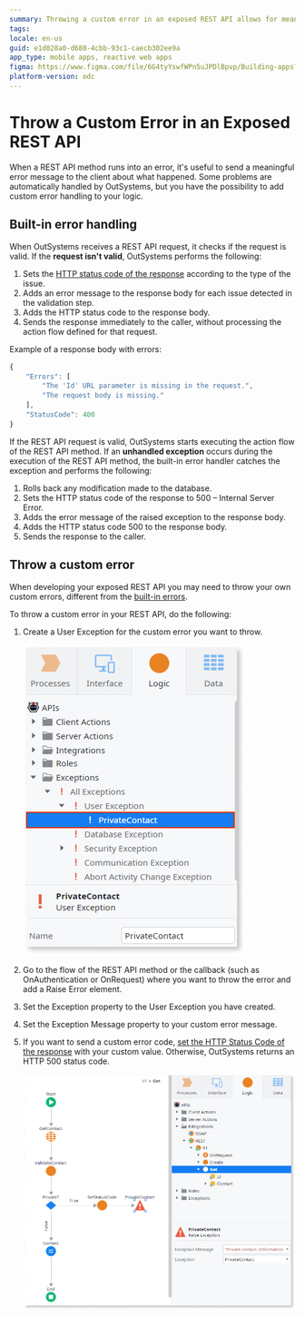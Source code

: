 ```yaml
---
summary: Throwing a custom error in an exposed REST API allows for meaningful error messages to be sent to the client.
tags:
locale: en-us
guid: e1d028a0-d688-4cbb-93c1-caecb302ee9a
app_type: mobile apps, reactive web apps
figma: https://www.figma.com/file/6G4tyYswfWPn5uJPDlBpvp/Building-apps?type=design&node-id=3213%3A21311&t=ZwHw8hXeFhwYsO5V-1
platform-version: odc
---
```

# Throw a Custom Error in an Exposed REST API

When a REST API method runs into an error, it's useful to send a meaningful error message to the client about what happened. Some problems are automatically handled by OutSystems, but you have the possibility to add custom error handling to your logic.

## Built-in error handling

When OutSystems receives a REST API request, it checks if the request is valid. If the **request isn't valid**, OutSystems performs the following:

1. Sets the [HTTP status code of the response](built-in-http-status-codes.md) according to the type of the issue.
1. Adds an error message to the response body for each issue detected in the validation step.
1. Adds the HTTP status code to the response body.
1. Sends the response immediately to the caller, without processing the action flow defined for that request.

Example of a response body with errors:

```javascript
{
    "Errors": [
        "The 'Id' URL parameter is missing in the request.",
        "The request body is missing."
    ],
    "StatusCode": 400
}
```

If the REST API request is valid, OutSystems starts executing the action flow of the REST API method. If an **unhandled exception** occurs during the execution of the REST API method, the built-in error handler catches the exception and performs the following:

1. Rolls back any modification made to the database.
1. Sets the HTTP status code of the response to 500 – Internal Server Error.
1. Adds the error message of the raised exception to the response body.
1. Adds the HTTP status code 500 to the response body.
1. Sends the response to the caller.

## Throw a custom error

When developing your exposed REST API you may need to throw your own custom errors, different from the [built-in errors](built-in-http-status-codes.md).

To throw a custom error in your REST API, do the following:

1. Create a User Exception for the custom error you want to throw.  

    ![Screenshot of the process to add a custom error by creating a User Exception in OutSystems](images/ss-rest-add-custom-error-1.png "Creating a User Exception for Custom Error")

1. Go to the flow of the REST API method or the callback (such as OnAuthentication or OnRequest) where you want to throw the error and add a Raise Error element.

1. Set the Exception property to the User Exception you have created.

1. Set the Exception Message property to your custom error message.

1. If you want to send a custom error code, [set the HTTP Status Code of the response](change-the-http-status-code-of-a-rest-api.md) with your custom value. Otherwise, OutSystems returns an HTTP 500 status code.

    ![Screenshot showing how to set the Exception properties and HTTP Status Code for a custom error in OutSystems](images/ss-rest-add-custom-error-2.png "Setting the Exception Properties")
